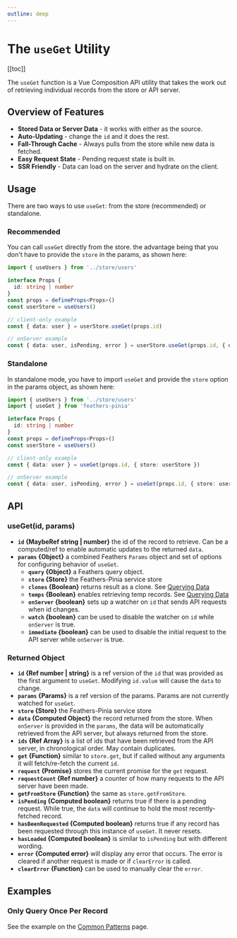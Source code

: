 ```yaml
---
outline: deep
---
```


<script setup>
import Badge from '../components/Badge.vue'
import BlockQuote from '../components/BlockQuote.vue'
</script>

# The `useGet` Utility

[[toc]]

The `useGet` function is a Vue Composition API utility that takes the work out of retrieving individual records from the store or API server.

## Overview of Features

- **Stored Data or Server Data** - it works with either as the source.
- **Auto-Updating** - change the `id` and it does the rest.
- **Fall-Through Cache** - Always pulls from the store while new data is fetched.
- **Easy Request State** - Pending request state is built in.
- **SSR Friendly** - Data can load on the server and hydrate on the client.

## Usage

There are two ways to use `useGet`: from the store (recommended) or standalone.

### Recommended

You can call `useGet` directly from the store. the advantage being that you don't have to provide the `store` in the params, as shown here:

```ts
import { useUsers } from '../store/users'

interface Props {
  id: string | number
}
const props = defineProps<Props>()
const userStore = useUsers()

// client-only example
const { data: user } = userStore.useGet(props.id)

// onServer example
const { data: user, isPending, error } = userStore.useGet(props.id, { onServer: true })
```

### Standalone

In standalone mode, you have to import `useGet` and provide the `store` option in the params object, as shown here:

```ts
import { useUsers } from '../store/users'
import { useGet } from 'feathers-pinia'

interface Props {
  id: string | number
}
const props = defineProps<Props>()
const userStore = useUsers()

// client-only example
const { data: user } = useGet(props.id, { store: userStore })

// onServer example
const { data: user, isPending, error } = useGet(props.id, { store: userStore, onServer: true })
```

## API

### useGet(id, params)

- **`id` {MaybeRef string | number}** the id of the record to retrieve. Can be a computed/ref to enable automatic updates to the returned `data`.
- **`params` {Object}** a combined Feathers `Params` object and set of options for configuring behavior of `useGet`.
  - **`query` {Object}** a Feathers query object.
  - **`store` {Store}** the Feathers-Pinia service store
  - **`clones` {Boolean}** returns result as a clone. See [Querying Data](/guide/querying-data#local-params-api)
  - **`temps` {Boolean}** enables retrieving temp records. See [Querying Data](/guide/querying-data#local-params-api)
  - **`onServer` {boolean}** sets up a watcher on `id` that sends API requests when id changes.
  - **`watch` {boolean}** can be used to disable the watcher on `id` while `onServer` is true.
  - **`immediate` {boolean}** can be used to disable the initial request to the API server while `onServer` is true.

### Returned Object

- **`id` {Ref number | string}** is a ref version of the `id` that was provided as the first argument to `useGet`. Modifying `id.value` will cause the `data` to change.
- **`params` {Params}** is a ref version of the params. Params are not currently watched for `useGet`.
- **`store` {Store}** the Feathers-Pinia service store
- **`data` {Computed Object}** the record returned from the store. When `onServer` is provided in the `params`, the data will be automatically retrieved from the API server, but always returned from the store.
- **`ids` {Ref Array}** is a list of ids that have been retrieved from the API server, in chronological order. May contain duplicates.
- **`get` {Function}** similar to `store.get`, but if called without any arguments it will fetch/re-fetch the current `id`.
- **`request` {Promise}** stores the current promise for the `get` request.
- **`requestCount` {Ref number}** a counter of how many requests to the API server have been made.
- **`getFromStore` {Function}** the same as `store.getFromStore`.
- **`isPending` {Computed boolean}** returns true if there is a pending request. While true, the `data` will continue to hold the most recently-fetched record.
- **`hasBeenRequested` {Computed boolean}** returns true if any record has been requested through this instance of `useGet`. It never resets.
- **`hasLoaded` {Computed boolean}** is similar to `isPending` but with different wording.
- **`error` {Computed error}** will display any error that occurs. The error is cleared if another request is made or if `clearError` is called.
- **`clearError` {Function}** can be used to manually clear the `error`.

## Examples

### Only Query Once Per Record

See the example on the [Common Patterns](./common-patterns#query-once-per-record) page.
